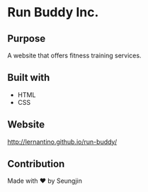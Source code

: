 # Run Buddy Inc.

## Purpose
A website that offers fitness training services.

## Built with
* HTML
* CSS

## Website
http://lernantino.github.io/run-buddy/

## Contribution
Made with ❤️ by Seungjin
